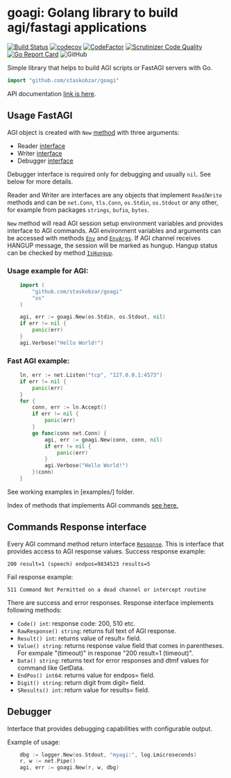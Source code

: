 # goagi: Golang library to build agi/fastagi applications

[![Build Status](https://github.com/staskobzar/goagi/actions/workflows/ci.yml/badge.svg)](https://github.com/staskobzar/goagi/actions/workflows/ci.yml)
[![codecov](https://codecov.io/gh/staskobzar/goagi/branch/master/graph/badge.svg)](https://codecov.io/gh/staskobzar/goagi)
[![CodeFactor](https://www.codefactor.io/repository/github/staskobzar/goagi/badge)](https://www.codefactor.io/repository/github/staskobzar/goagi)
[![Scrutinizer Code Quality](https://scrutinizer-ci.com/g/staskobzar/goagi/badges/quality-score.png?b=master)](https://scrutinizer-ci.com/g/staskobzar/goagi/?branch=master)
[![Go Report Card](https://goreportcard.com/badge/github.com/staskobzar/goagi)](https://goreportcard.com/report/github.com/staskobzar/goagi)
![GitHub](https://img.shields.io/github/license/staskobzar/goagi)



Simple library that helps to build AGI scripts or FastAGI servers with Go.
```go
import "github.com/staskobzar/goagi"
```

API documentation [link is here](docs/api.md).

## Usage FastAGI

AGI object is created with ```New``` [method](docs/api.md#func-new) with three arguments:
- Reader [interface](docs/api.md#type-reader)
- Writer [interface](docs/api.md#type-response)
- Debugger [interface](docs/api.md#type-debugger)

Debugger interface is required only for debugging and usually ```nil```. See below for more details.

Reader and Writer are interfaces are any objects that implement ```Read```/```Write``` methods
and can be ```net.Conn```, ```tls.Conn```, ```os.Stdin```, ```os.Stdout``` or any other,
for example from packages ```strings```, ```bufio```, ```bytes```.

```New``` method will read AGI session setup environment variables and provides interface
to AGI commands. AGI environment variables and arguments can be accessed with 
methods [```Env```](docs/api.md#func-agi-env) and [```EnvArgs```](docs/api.md#func-agi-envargs).
If AGI channel receives HANGUP message, the session will be marked as hungup. Hangup status
can be checked by method [```IsHungup```](docs/api.md#func-agi-ishungup).

### Usage example for AGI:
```go
	import (
		"github.com/staskobzar/goagi"
		"os"
	)

	agi, err := goagi.New(os.Stdin, os.Stdout, nil)
	if err != nil {
		panic(err)
	}
	agi.Verbose("Hello World!")
```

### Fast AGI example:
```go
	ln, err := net.Listen("tcp", "127.0.0.1:4573")
	if err != nil {
		panic(err)
	}
	for {
		conn, err := ln.Accept()
		if err != nil {
			panic(err)
		}
		go func(conn net.Conn) {
			agi, err := goagi.New(conn, conn, nil)
			if err != nil {
				panic(err)
			}
			agi.Verbose("Hello World!")
		}(conn)
	}
```

See working examples in [examples/] folder.

Index of methods that implements AGI commands [see here.](docs/api.md)

## Commands Response interface

Every AGI command method return interface [```Response```](docs/api.md#type-response).
This is interface that provides access to AGI response values.
Success response example:
```
200 result=1 (speech) endpos=9834523 results=5
```
Fail response example:
```
511 Command Not Permitted on a dead channel or intercept routine
```
There are success  and error responses. 
Response interface implements following methods:

* ```Code() int```: response code: 200, 510 etc.
* ```RawResponse() string```: returns full text of AGI response.
* ```Result() int```: returns value of result= field.
* ```Value() string```: returns response value field that comes in parentheses. For exmpale "(timeout)" in response "200 result=1 (timeout)".
* ```Data() string```: returns text for error responses and dtmf values for command like GetData.
* ```EndPos() int64```: returns value for endpos= field.
* ```Digit() string```: return digit from digit= field.
* ```SResults() int```: return value for results= field.

## Debugger

Interface that provides debugging capabilities with configurable output.

Example of usage:

```go
	dbg := logger.New(os.Stdout, "myagi:", log.Lmicroseconds)
	r, w := net.Pipe()
	agi, err := goagi.New(r, w, dbg)
```
